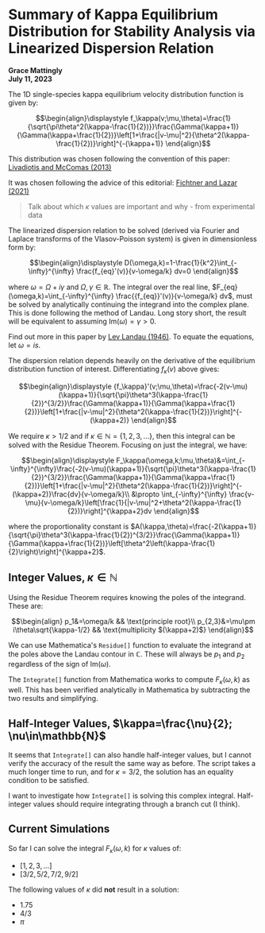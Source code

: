 # Summary of Kappa Equilibrium Distribution for Stability Analysis via Linearized Dispersion Relation

**Grace Mattingly**  
**July 11, 2023**

The 1D single-species kappa equilibrium velocity distribution function is given by:

$$\begin{align}\displaystyle 
f_\kappa(v;\mu,\theta)=\frac{1}{\sqrt{\pi\theta^2(\kappa-\frac{1}{2})}}\frac{\Gamma(\kappa+1)}{\Gamma(\kappa+\frac{1}{2})}\left[1+\frac{|v-\mu|^2}{\theta^2(\kappa-\frac{1}{2})}\right]^{-(\kappa+1)}
\end{align}$$

This distribution was chosen following the convention of this paper:
[Livadiotis and McComas (2013)](https://github.com/gracecmatt/Plasma_Instabilities/blob/main/Notes/Summaries_of_Papers.md#understanding-kappa-distributions-a-toolbox-for-space-science-and-astrophysics-livadiotis-and-mccomas-2013)

It was chosen following the advice of this editorial:
[Fichtner and Lazar (2021)](https://github.com/gracecmatt/Plasma_Instabilities/blob/main/Notes/Summaries_of_Papers.md#kappa-distributions-from-observational-evidences-via-controvesial-predictions-to-a-consistent-theory-of-nonequilibrium-plasmas-fichtner-and-lazar-2021)

> Talk about which $\kappa$ values are important and why - from experimental data

The linearized dispersion relation to be solved (derived via Fourier and Laplace transforms of the Vlasov-Poisson system) is given in dimensionless form by:

$$\begin{align}\displaystyle 
D(\omega,k)=1-\frac{1}{k^2}\int_{-\infty}^{\infty} \frac{f_{eq}'(v)}{v-\omega/k} dv=0
\end{align}$$

where $\omega=\Omega+i\gamma$ and $\Omega,\gamma\in\mathbb{R}$. The integral over the real line, $F_{eq}(\omega,k)=\int_{-\infty}^{\infty} \frac{{f_{eq}}'(v)}{v-\omega/k} dv$, must be solved by analytically continuing the integrand into the complex plane. This is done following the method of Landau. Long story short, the result will be equivalent to assuming $\text{Im}(\omega)=\gamma>0$.

Find out more in this paper by [Lev Landau (1946)](https://github.com/gracecmatt/Plasma_Instabilities/blob/main/Notes/Summaries_of_Papers.md#on-the-vibrations-of-the-electrostatic-plasma-lev-landau-1946). To equate the equations, let $\omega=is$.

The dispersion relation depends heavily on the derivative of the equilibrium distribution function of interest. Differentiating $f_\kappa(v)$ above gives:

$$\begin{align}\displaystyle 
{f_\kappa}'(v;\mu,\theta)=\frac{-2(v-\mu)(\kappa+1)}{\sqrt{\pi}\theta^3(\kappa-\frac{1}{2})^{3/2}}\frac{\Gamma(\kappa+1)}{\Gamma(\kappa+\frac{1}{2})}\left[1+\frac{|v-\mu|^2}{\theta^2(\kappa-\frac{1}{2})}\right]^{-(\kappa+2)}
\end{align}$$

We require $\kappa>1/2$ and if $\kappa\in\mathbb{N}=\{1,2,3,\dots \}$, then this integral can be solved with the Residue Theorem. Focusing on just the integral, we have:

$$\begin{align}\displaystyle 
F_\kappa(\omega,k;\mu,\theta)&=\int_{-\infty}^{\infty}\frac{-2(v-\mu)(\kappa+1)}{\sqrt{\pi}\theta^3(\kappa-\frac{1}{2})^{3/2}}\frac{\Gamma(\kappa+1)}{\Gamma(\kappa+\frac{1}{2})}\left[1+\frac{|v-\mu|^2}{\theta^2(\kappa-\frac{1}{2})}\right]^{-(\kappa+2)}\frac{dv}{v-\omega/k}\\
&\propto \int_{-\infty}^{\infty} \frac{v-\mu}{v-\omega/k}\left[\frac{1}{|v-\mu|^2+\theta^2(\kappa-\frac{1}{2})}\right]^{\kappa+2}dv
\end{align}$$

where the proportionality constant is $A(\kappa,\theta)=\frac{-2(\kappa+1)}{\sqrt{\pi}\theta^3(\kappa-\frac{1}{2})^{3/2}}\frac{\Gamma(\kappa+1)}{\Gamma(\kappa+\frac{1}{2})}\left[\theta^2\left(\kappa-\frac{1}{2}\right)\right]^{\kappa+2}$.

## Integer Values, $\kappa\in\mathbb{N}$
Using the Residue Theorem requires knowing the poles of the integrand. These are:

$$\begin{align}
p_1&=\omega/k && \text{principle root}\\
p_{2,3}&=\mu\pm i\theta\sqrt{\kappa-1/2} && \text{multiplicity $(\kappa+2)$}
\end{align}$$

We can use Mathematica's `Residue[]` function to evaluate the integrand at the poles above the Landau contour in $\mathbb{C}$. These will always be $p_1$ and $p_2$ regardless of the sign of $\text{Im}(\omega)$.

The `Integrate[]` function from Mathematica works to compute ${F}_\kappa(\omega,k)$ as well. This has been verified analytically in Mathematica by subtracting the two results and simplifying.

## Half-Integer Values, $\kappa=\frac{\nu}{2}; \nu\in\mathbb{N}$
It seems that `Integrate[]` can also handle half-integer values, but I cannot verify the accuracy of the result the same way as before. The script takes a much longer time to run, and for $\kappa=3/2$, the solution has an equality condition to be satisfied. 

I want to investigate how `Integrate[]` is solving this complex integral. Half-integer values should require integrating through a branch cut (I think).

## Current Simulations
So far I can solve the integral ${F}_\kappa(\omega,k)$ for $\kappa$ values of:

- $[1,2,3,...]$
- $[3/2,5/2,7/2,9/2]$

The following values of $\kappa$ did **not** result in a solution:

- $1.75$
- $4/3$
- $\pi$
